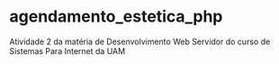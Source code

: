 # agendamento_estetica_php
Atividade 2 da matéria de Desenvolvimento Web Servidor do curso de Sistemas Para Internet da UAM 
